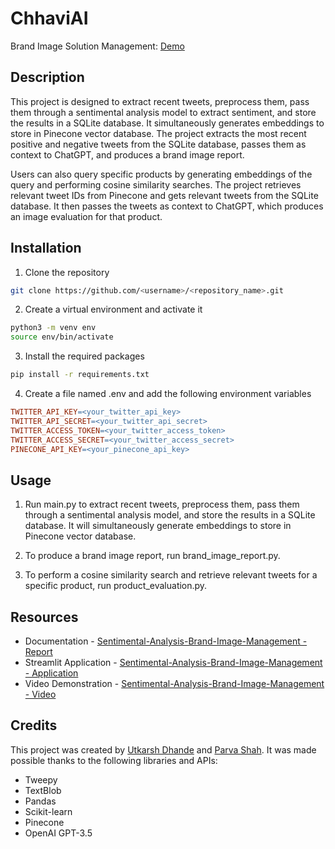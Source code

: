 # ChhaviAI  
Brand Image Solution Management: [Demo](https://parvashah-create-chhavi-streamlit-app-7izrgq.streamlit.app/)

## Description
This project is designed to extract recent tweets, preprocess them, pass them through a sentimental analysis model to extract sentiment, and store the results in a SQLite database. It simultaneously generates embeddings to store in Pinecone vector database. The project extracts the most recent positive and negative tweets from the SQLite database, passes them as context to ChatGPT, and produces a brand image report.

Users can also query specific products by generating embeddings of the query and performing cosine similarity searches. The project retrieves relevant tweet IDs from Pinecone and gets relevant tweets from the SQLite database. It then passes the tweets as context to ChatGPT, which produces an image evaluation for that product.

## Installation
1. Clone the repository
```bash
git clone https://github.com/<username>/<repository_name>.git
```
2. Create a virtual environment and activate it
``` bash
python3 -m venv env
source env/bin/activate
```

3. Install the required packages
``` bash
pip install -r requirements.txt
```
4. Create a file named .env and add the following environment variables
``` makefile
TWITTER_API_KEY=<your_twitter_api_key>
TWITTER_API_SECRET=<your_twitter_api_secret>
TWITTER_ACCESS_TOKEN=<your_twitter_access_token>
TWITTER_ACCESS_SECRET=<your_twitter_access_secret>
PINECONE_API_KEY=<your_pinecone_api_key>
```
## Usage
1. Run main.py to extract recent tweets, preprocess them, pass them through a sentimental analysis model, and store the results in a SQLite database. It will simultaneously generate embeddings to store in Pinecone vector database.

2. To produce a brand image report, run brand_image_report.py.

3. To perform a cosine similarity search and retrieve relevant tweets for a specific product, run product_evaluation.py.

## Resources

- Documentation - [Sentimental-Analysis-Brand-Image-Management - Report](https://codelabs-preview.appspot.com/?file_id=https://docs.google.com/document/d/1gUDWp26tWl7Pfkdf3xpmKN5onOkNFOuHQw6HxB__7ag/edit?usp=sharing#0)
- Streamlit Application - [Sentimental-Analysis-Brand-Image-Management - Application](https://parvashah-create-chhavi-streamlit-app-7izrgq.streamlit.app/)
- Video Demonstration - [Sentimental-Analysis-Brand-Image-Management - Video](https://www.loom.com/share/51edb70b26f64e239bb97a74352b026d)

## Credits
This project was created by [Utkarsh Dhande](https://github.com/utkarshdhande) and [Parva Shah](https://github.com/parvashah-create). It was made possible thanks to the following libraries and APIs:

- Tweepy
- TextBlob
- Pandas
- Scikit-learn
- Pinecone
- OpenAI GPT-3.5
